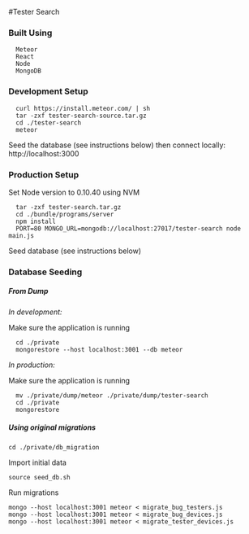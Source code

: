 #Tester Search

### Built Using
```
  Meteor
  React
  Node
  MongoDB
```
### Development Setup
```
  curl https://install.meteor.com/ | sh
  tar -zxf tester-search-source.tar.gz
  cd ./tester-search
  meteor
```  
Seed the database (see instructions below) then connect locally: http://localhost:3000
### Production Setup
  Set Node version to 0.10.40 using NVM
```  
  tar -zxf tester-search.tar.gz
  cd ./bundle/programs/server
  npm install
  PORT=80 MONGO_URL=mongodb://localhost:27017/tester-search node main.js
```
  Seed database (see instructions below)
### Database Seeding
##### From Dump
*In development:*

Make sure the application is running
```  
  cd ./private
  mongorestore --host localhost:3001 --db meteor
```
*In production:*

Make sure the application is running
```  
  mv ./private/dump/meteor ./private/dump/tester-search
  cd ./private
  mongorestore
```
##### Using original migrations
```
cd ./private/db_migration
```
Import initial data
```
source seed_db.sh
```

Run migrations
```
mongo --host localhost:3001 meteor < migrate_bug_testers.js
mongo --host localhost:3001 meteor < migrate_bug_devices.js
mongo --host localhost:3001 meteor < migrate_tester_devices.js
```
